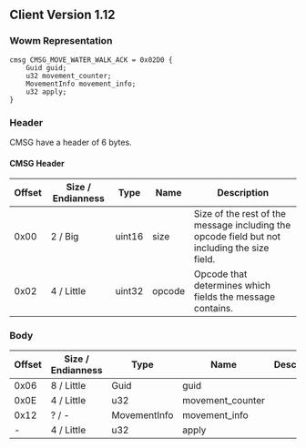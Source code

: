 ## Client Version 1.12

### Wowm Representation
```rust,ignore
cmsg CMSG_MOVE_WATER_WALK_ACK = 0x02D0 {
    Guid guid;    
    u32 movement_counter;    
    MovementInfo movement_info;    
    u32 apply;    
}
```
### Header
CMSG have a header of 6 bytes.

#### CMSG Header
| Offset | Size / Endianness | Type   | Name   | Description |
| ------ | ----------------- | ------ | ------ | ----------- |
| 0x00   | 2 / Big           | uint16 | size   | Size of the rest of the message including the opcode field but not including the size field.|
| 0x02   | 4 / Little        | uint32 | opcode | Opcode that determines which fields the message contains.|
### Body
| Offset | Size / Endianness | Type | Name | Description |
| ------ | ----------------- | ---- | ---- | ----------- |
| 0x06 | 8 / Little | Guid | guid |  |
| 0x0E | 4 / Little | u32 | movement_counter |  |
| 0x12 | ? / - | MovementInfo | movement_info |  |
| - | 4 / Little | u32 | apply |  |
